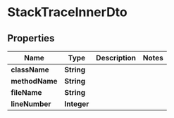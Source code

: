 
# StackTraceInnerDto

## Properties

Name | Type | Description | Notes
------------ | ------------- | ------------- | -------------
**className** | **String** |  | 
**methodName** | **String** |  | 
**fileName** | **String** |  | 
**lineNumber** | **Integer** |  | 



